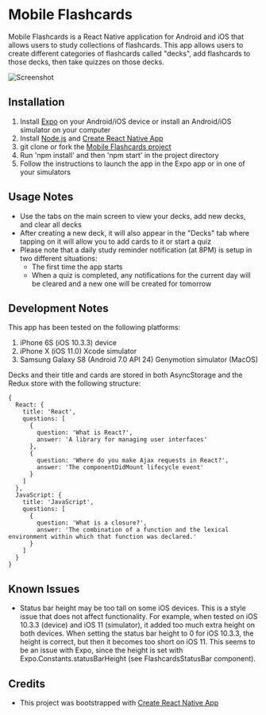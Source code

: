 Mobile Flashcards
=================

Mobile Flashcards is a React Native application for Android and iOS that allows users to study collections of flashcards. This app allows users to create different categories of flashcards called "decks", add flashcards to those decks, then take quizzes on those decks.

![Screenshot](/doc/screenshot.jpg "Screen Shots")

Installation
------------
1. Install [Expo](https://expo.io/) on your Android/iOS device or install an Android/iOS simulator on your computer
2. Install [Node.js](https://nodejs.org/en/) and [Create React Native App](https://github.com/react-community/create-react-native-app)
3. git clone or fork the [Mobile Flashcards project](https://github.com/chrislzm/Flashcards)
4. Run 'npm install' and then 'npm start' in the project directory
5. Follow the instructions to launch the app in the Expo app or in one of your simulators

Usage Notes
-----------
* Use the tabs on the main screen to view your decks, add new decks, and clear all decks
* After creating a new deck, it will also appear in the "Decks" tab where tapping on it will allow you to add cards to it or start a quiz
* Please note that a daily study reminder notification (at 8PM) is setup in two different situations:		
  * The first time the app starts
  * When a quiz is completed, any notifications for the current day will be cleared and a new one will be created for tomorrow

Development Notes
-----------------
This app has been tested on the following platforms:
1. iPhone 6S (iOS 10.3.3) device
2. iPhone X (iOS 11.0) Xcode simulator
3. Samsung Galaxy S8 (Android 7.0 API 24) Genymotion simulator (MacOS)

Decks and their title and cards are stored in both AsyncStorage and the Redux store with the following structure:
```
{
  React: {
    title: 'React',
    questions: [
      {
        question: 'What is React?',
        answer: 'A library for managing user interfaces'
      },
      {
        question: 'Where do you make Ajax requests in React?',
        answer: 'The componentDidMount lifecycle event'
      }
    ]
  },
  JavaScript: {
    title: 'JavaScript',
    questions: [
      {
        question: 'What is a closure?',
        answer: 'The combination of a function and the lexical environment within which that function was declared.'
      }
    ]
  }
}
```

Known Issues
------------
* Status bar height may be too tall on some iOS devices. This is a style issue that does not affect functionality. For example, when tested on iOS 10.3.3 (device) and iOS 11 (simulator), it added too much extra height on both devices. When setting the status bar height to 0 for iOS 10.3.3, the height is correct, but then it becomes too short on iOS 11. This seems to be an issue with Expo, since the height is set with Expo.Constants.statusBarHeight (see FlashcardsStatusBar component).

Credits
-------
* This project was bootstrapped with [Create React Native App](https://github.com/react-community/create-react-native-app)
